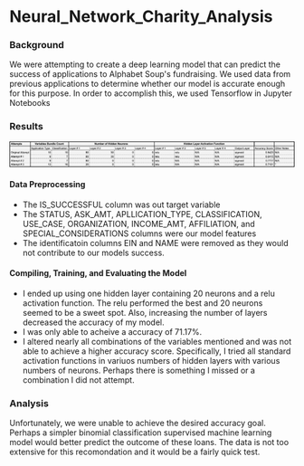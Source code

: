 # Neural_Network_Charity_Analysis

### Background
We were attempting to create a deep learning model that can predict the success of applications to Alphabet Soup's fundraising. We used data from previous applications to determine whether our model is accurate enough for this purpose. In order to accomplish this, we used Tensorflow in Jupyter Notebooks

### Results
![RESULTS](https://github.com/shaneabbley/Neural_Network_Charity_Analysis/blob/main/results.png)
#### Data Preprocessing
* The IS_SUCCESSFUL column was out target variable
* The STATUS, ASK_AMT, APLLICATION_TYPE, CLASSIFICATION, USE_CASE, ORGANIZATION, INCOME_AMT, AFFILIATION, and SPECIAL_CONSIDERATIONS columns were our model features
* The identificatoin columns EIN and NAME were removed as they would not contribute to our models success.
#### Compiling, Training, and Evaluating the Model
* I ended up using one hidden layer containing 20 neurons and a relu activation function. The relu performed the best and 20 neurons seemed to be a sweet spot. Also, increasing the number of layers decreased the accuracy of my model.
* I was only able to acheive a accuracy of 71.17%.
* I altered nearly all combinations of the variables mentioned and was not able to achieve a higher accuracy score. Specifically, I tried all standard activation functions in variuos numbers of hidden layers with various numbers of neurons. Perhaps there is something I missed or a combination I did not attempt.

### Analysis
Unfortunately, we were unable to achieve the desired accuracy goal. Perhaps a simpler binomial classification supervised machine learning model would better predict the outcome of these loans. The data is not too extensive for this recomondation and it would be a fairly quick test.
